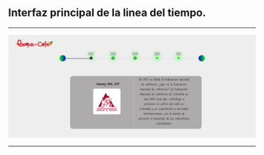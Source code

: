 <h2>Interfaz principal de la linea del tiempo.</h2>
<hr></hr>
<img src="/images/CapturaA.PNG" alt="...">
<hr></hr>